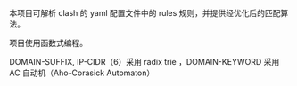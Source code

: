 本项目可解析 clash 的 yaml 配置文件中的 rules 规则，并提供经优化后的匹配算法。

项目使用函数式编程。

DOMAIN-SUFFIX, IP-CIDR（6）采用 radix trie ，DOMAIN-KEYWORD 采用 AC 自动机（Aho-Corasick Automaton）
